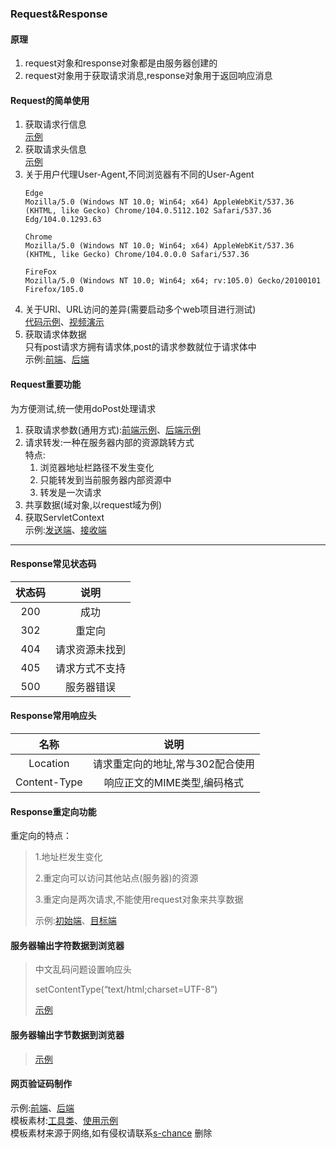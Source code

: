 ### Request&Response
#### 原理
   1. request对象和response对象都是由服务器创建的
   2. request对象用于获取请求消息,response对象用于返回响应消息
#### Request的简单使用

   1. 获取请求行信息  
   [示例](src/com/entropy/test/request/RequestLineTest.java)
   2. 获取请求头信息  
   [示例](src/com/entropy/test/request/RequestHeadTest.java)
   3. 关于用户代理User-Agent,不同浏览器有不同的User-Agent
      ```text
      Edge
      Mozilla/5.0 (Windows NT 10.0; Win64; x64) AppleWebKit/537.36 (KHTML, like Gecko) Chrome/104.0.5112.102 Safari/537.36 Edg/104.0.1293.63
      
      Chrome
      Mozilla/5.0 (Windows NT 10.0; Win64; x64) AppleWebKit/537.36 (KHTML, like Gecko) Chrome/104.0.0.0 Safari/537.36
      
      FireFox
      Mozilla/5.0 (Windows NT 10.0; Win64; x64; rv:105.0) Gecko/20100101 Firefox/105.0
      ```
   4. 关于URI、URL访问的差异(需要启动多个web项目进行测试)  
      [代码示例](web/test.html)、[视频演示](URI、URL访问测试.mp4)
   5. 获取请求体数据  
      只有post请求方拥有请求体,post的请求参数就位于请求体中  
      示例:[前端](web/register.html)、[后端](src/com/entropy/test/request/PostRequestBody.java)

#### Request重要功能
为方便测试,统一使用doPost处理请求
   1. 获取请求参数(通用方式):[前端示例](web/demo.html)、[后端示例](src/com/entropy/test/request/RequestFunction.java)  
   2. 请求转发:一种在服务器内部的资源跳转方式  
   特点:
      1. 浏览器地址栏路径不发生变化
      2. 只能转发到当前服务器内部资源中
      3. 转发是一次请求  
   3. 共享数据(域对象,以request域为例)
   4. 获取ServletContext  
   示例:[发送端](src/com/entropy/test/request/RequestSend.java)、[接收端](src/com/entropy/test/request/RequestReceive.java)
---
#### Response常见状态码
| **状态码** | **说明**       |
| :----------: | :--------------: |
| 200        | 成功           |
| 302        | 重定向         |
| 404        | 请求资源未找到 |
| 405        | 请求方式不支持 |
| 500        | 服务器错误     |
#### Response常用响应头
| **名称**     | **说明**                            |
| :------------: | :-----------------------------------: |
| Location     | 请求重定向的地址,常与302配合使用 |
| Content-Type | 响应正文的MIME类型,编码格式        |
#### Response重定向功能
重定向的特点：

> 1.地址栏发生变化
>
> 2.重定向可以访问其他站点(服务器)的资源
>
> 3.重定向是两次请求,不能使用request对象来共享数据
>
> 示例:[初始端](src/com/entropy/test/response/ResponseSend.java)、[目标端](src/com/entropy/test/response/ResponseReceive.java)

#### 服务器输出字符数据到浏览器
> 中文乱码问题设置响应头
>
> setContentType(“text/html;charset=UTF-8”)
>
> [示例](src/com/entropy/test/response/ResponseChar.java)
#### 服务器输出字节数据到浏览器
> [示例](src/com/entropy/test/response/ResponseByte.java)
#### 网页验证码制作
示例:[前端](web/verify.html)、[后端](src/com/entropy/test/VerificationCode.java)  
模板素材:[工具类](src/com/entropy/util/IdentifyCode.java)、[使用示例](src/com/entropy/util/IdentifyDemo.java)  
模板素材来源于网络,如有侵权请联系[s-chance](https://github.com/s-chance) 删除